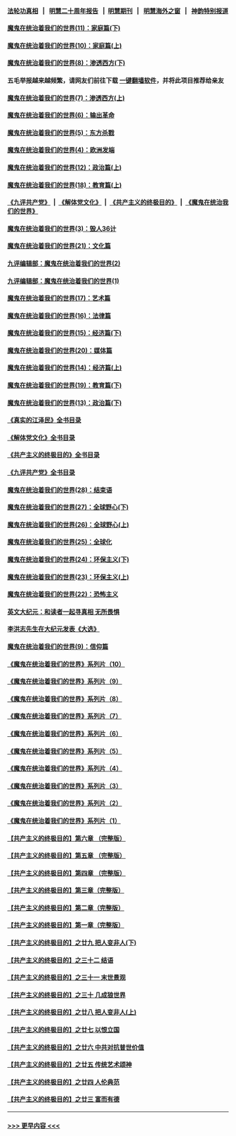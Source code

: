 #### [法轮功真相](https://github.com/gfw-breaker/truth/blob/master/README.md?t=0) &nbsp;&nbsp;|&nbsp;&nbsp; [明慧二十周年报告](https://github.com/gfw-breaker/mh-reports/blob/master/README.md?t=0) &nbsp;&nbsp;|&nbsp;&nbsp;[明慧期刊](https://github.com/gfw-breaker/mh-qikan) &nbsp;&nbsp;|&nbsp;&nbsp; [明慧海外之窗](https://github.com/gfw-breaker/mh-news/blob/master/README.md?t=0) &nbsp;&nbsp;|&nbsp;&nbsp; [神韵特别报道](https://github.com/gfw-breaker/mh-news/blob/master/shenyun.md?t=0)
#### [魔鬼在统治着我们的世界(11)：家庭篇(下)](../pages/nsc422/n10440961.md?t=12121250) 
#### [魔鬼在统治着我们的世界(10)：家庭篇(上)](../pages/nsc422/n10435448.md?t=12121250) 
#### [魔鬼在统治着我们的世界(8)：渗透西方(下)](../pages/nsc422/n10429603.md?t=12121250) 
#### 五毛举报越来越频繁，请网友们前往下载 [一键翻墙软件](https://github.com/gfw-breaker/ssr-accounts)，并将此项目推荐给亲友
#### [魔鬼在统治着我们的世界(7)：渗透西方(上)](../pages/nsc422/n10426013.md?t=12121250) 
#### [魔鬼在统治着我们的世界(6)：输出革命](../pages/nsc422/n10421536.md?t=12121250) 
#### [魔鬼在统治着我们的世界(5)：东方杀戮](../pages/nsc422/n10417707.md?t=12121250) 
#### [魔鬼在统治着我们的世界(4)：欧洲发端](../pages/nsc422/n10414890.md?t=12121250) 
#### [魔鬼在统治着我们的世界(12)：政治篇(上)](../pages/nsc422/n10444576.md?t=12121250) 
#### [魔鬼在统治着我们的世界(18)：教育篇(上)](../pages/nsc422/n10526970.md?t=12121250) 
#### [《九评共产党》](https://github.com/begood0513/9ping.md/blob/master/README.md) &nbsp;|&nbsp; [《解体党文化》](../../../../jtdwh.md/blob/master/README.md)  &nbsp;|&nbsp; [《共产主义的终极目的》](../../../../gczydzjmd.md/blob/master/README.md) &nbsp;|&nbsp; [《魔鬼在统治我们的世界》](../../../../mgztzwmdsj.md/blob/master/README.md) 
#### [魔鬼在统治着我们的世界(3)：毁人36计](../pages/nsc422/n10411583.md?t=12121250) 
#### [魔鬼在统治着我们的世界(21)：文化篇](../pages/nsc422/n10597706.md?t=12121250) 
#### [九评编辑部：魔鬼在统治着我们的世界(2)](../pages/nsc422/n10410036.md?t=12121250) 
#### [九评编辑部：魔鬼在统治着我们的世界(1)](../pages/nsc422/n10406825.md?t=12121250) 
#### [魔鬼在统治着我们的世界(17)：艺术篇](../pages/nsc422/n10499093.md?t=12121250) 
#### [魔鬼在统治着我们的世界(16)：法律篇](../pages/nsc422/n10485969.md?t=12121250) 
#### [魔鬼在统治着我们的世界(15)：经济篇(下)](../pages/nsc422/n10469975.md?t=12121250) 
#### [魔鬼在统治着我们的世界(20)：媒体篇](../pages/nsc422/n10586579.md?t=12121250) 
#### [魔鬼在统治着我们的世界(14)：经济篇(上)](../pages/nsc422/n10457370.md?t=12121250) 
#### [魔鬼在统治着我们的世界(19)：教育篇(下)](../pages/nsc422/n10564808.md?t=12121250) 
#### [魔鬼在统治着我们的世界(13)：政治篇(下)](../pages/nsc422/n10448270.md?t=12121250) 
#### [《真实的江泽民》全书目录](../pages/nsc422/n13721399.md?t=12121250) 
#### [《解体党文化》全书目录](../pages/nsc422/n13721157.md?t=12121250) 
#### [《共产主义的终极目的》全书目录](../pages/nsc422/n13721048.md?t=12121250) 
#### [《九评共产党》全书目录](../pages/nsc422/n13708085.md?t=12121250) 
#### [魔鬼在统治着我们的世界(28)：结束语](../pages/nsc422/n10936246.md?t=12121250) 
#### [魔鬼在统治着我们的世界(27)：全球野心(下)](../pages/nsc422/n10928319.md?t=12121250) 
#### [魔鬼在统治着我们的世界(26)：全球野心(上)](../pages/nsc422/n10900318.md?t=12121250) 
#### [魔鬼在统治着我们的世界(25)：全球化](../pages/nsc422/n10788205.md?t=12121250) 
#### [魔鬼在统治着我们的世界(24)：环保主义(下)](../pages/nsc422/n10695307.md?t=12121250) 
#### [魔鬼在统治着我们的世界(23)：环保主义(上)](../pages/nsc422/n10688613.md?t=12121250) 
#### [魔鬼在统治着我们的世界(22)：恐怖主义](../pages/nsc422/n10614727.md?t=12121250) 
#### [英文大纪元：和读者一起寻真相 无所畏惧](../pages/nsc422/n12542027.md?t=12121250) 
#### [李洪志先生在大纪元发表《大选》](../pages/nsc422/n12534746.md?t=12121250) 
#### [魔鬼在统治着我们的世界(9)：信仰篇](../pages/nsc422/n10432159.md?t=12121250) 
#### [《魔鬼在统治着我们的世界》系列片（10）](../pages/nsc422/n12292670.md?t=12121250) 
#### [《魔鬼在统治着我们的世界》系列片（9）](../pages/nsc422/n12290859.md?t=12121250) 
#### [《魔鬼在统治着我们的世界》系列片（8）](../pages/nsc422/n12287445.md?t=12121250) 
#### [《魔鬼在统治着我们的世界》系列片（7）](../pages/nsc422/n12283425.md?t=12121250) 
#### [《魔鬼在统治着我们的世界》系列片（6）](../pages/nsc422/n12282314.md?t=12121250) 
#### [《魔鬼在统治着我们的世界》系列片（5）](../pages/nsc422/n12281419.md?t=12121250) 
#### [《魔鬼在统治着我们的世界》系列片（4）](../pages/nsc422/n12274024.md?t=12121250) 
#### [《魔鬼在统治着我们的世界》系列片（3）](../pages/nsc422/n12271322.md?t=12121250) 
#### [《魔鬼在统治着我们的世界》系列片（2）](../pages/nsc422/n12269049.md?t=12121250) 
#### [《魔鬼在统治着我们的世界》系列片（1）](../pages/nsc422/n12267575.md?t=12121250) 
#### [【共产主义的终极目的】第六章 （完整版）](../pages/nsc422/n11428913.md?t=12121250) 
#### [【共产主义的终极目的】第五章 （完整版）](../pages/nsc422/n11428912.md?t=12121250) 
#### [【共产主义的终极目的】第四章 （完整版）](../pages/nsc422/n11428907.md?t=12121250) 
#### [【共产主义的终极目的】第三章（完整版）](../pages/nsc422/n11428848.md?t=12121250) 
#### [【共产主义的终极目的】第二章（完整版）](../pages/nsc422/n11428831.md?t=12121250) 
#### [【共产主义的终极目的】第一章（完整版）](../pages/nsc422/n11417651.md?t=12121250) 
#### [【共产主义的终极目的】之廿九 把人变非人(下)](../pages/nsc422/n11344140.md?t=12121250) 
#### [【共产主义的终极目的】之三十二 结语](../pages/nsc422/n11360535.md?t=12121250) 
#### [【共产主义的终极目的】之三十一 末世景观](../pages/nsc422/n11351129.md?t=12121250) 
#### [【共产主义的终极目的】之三十 几成狼世界](../pages/nsc422/n11348280.md?t=12121250) 
#### [【共产主义的终极目的】之廿八 把人变非人(上)](../pages/nsc422/n11340492.md?t=12121250) 
#### [【共产主义的终极目的】之廿七 以恨立国](../pages/nsc422/n11336944.md?t=12121250) 
#### [【共产主义的终极目的】之廿六 中共对抗普世价值](../pages/nsc422/n11324785.md?t=12121250) 
#### [【共产主义的终极目的】之廿五 传统艺术颂神](../pages/nsc422/n11296396.md?t=12121250) 
#### [【共产主义的终极目的】之廿四 人伦典范](../pages/nsc422/n11296397.md?t=12121250) 
#### [【共产主义的终极目的】之廿三 富而有德](../pages/nsc422/n11283598.md?t=12121250) 

----
#### [ >>> 更早内容 <<< ](../indexes/nsc422-earlier.md)
